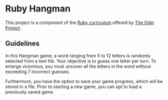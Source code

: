 # Ruby Hangman

This project is a component of the [Ruby curriculum](https://www.theodinproject.com/paths/full-stack-ruby-on-rails/courses/ruby-programming/lessons/file-i-o-and-serialization-ruby-programming) offered by [The Odin Project](https://www.theodinproject.com/).

## Guidelines

In this Hangman game, a word ranging from 5 to 12 letters is randomly selected from a text file. Your objective is to guess one letter per turn. To emerge victorious, you must uncover all the letters in the word without exceeding 7 incorrect guesses.

Furthermore, you have the option to save your game progress, which will be stored in a file. Prior to starting a new game, you can opt to load a previously saved game.
